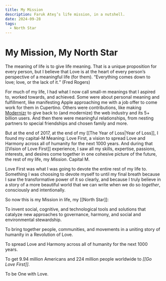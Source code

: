 ```yaml
---
title: My Mission
description: Faruk Ateş’s life mission, in a nutshell.
date: 2024-09-28
tags:
  - North Star
---
```


# My Mission, My North Star 

The meaning of life is to give life meaning. That is a unique proposition for every person, but I believe that Love is at the heart of every person’s perspective of a meaningful life (for them). <q>Everything comes down to love; love, or the lack of it.</q> (Fred Rogers)

For much of my life, I had what I now call small-m meanings that I aspired to, worked towards, and achieved. Some were about personal meaning and fulfillment, like manifesting Apple approaching me with a job offer to come work for them in Cupertino. Others were contributions, like making [Modernizr](https://modernizr.com/) to give back to (and modernize) the web industry and its 5+ billion users. And then there were meaningful relationships, from nesting partners to special friendships and chosen family and more.

But at the end of 2017, at the end of my [[The Year of Loss|Year of Loss]], I found my capital-M Meaning: Love First, a vision to spread Love and Harmony across all of humanity for the next 1000 years. And during that [[Vision of Love First]] experience, I saw all my skills, expertise, passions, interests, and desires come together in one cohesive picture of the future, the rest of my life, my _Mission_. Capital M.

Love First was what I was going to devote the entire rest of my life to. Something I was choosing to devote myself to until my final breath because I saw the transformative power of it so clearly, and because I truly believe in a story of a more beautiful world that we can write when we do so _together_, consciously and intentionally.

So now this is my Mission in life, my [[North Star]]:

To invent social, cognitive, and technological tools and solutions that catalyze new approaches to governance, harmony, and social and environmental stewardship.

To bring together people, communities, and movements in a uniting story of humanity in a Revolution of Love.

To spread Love and Harmony across all of humanity for the next 1000 years.

To get 9.94 million Americans and 224 million people worldwide to _[[Go Love First]]_.

To be One with Love.
